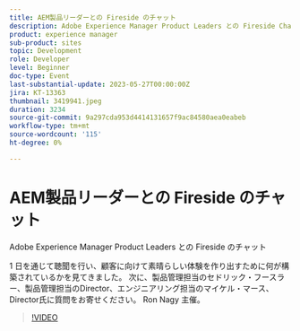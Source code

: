 ```yaml
---
title: AEM製品リーダーとの Fireside のチャット
description: Adobe Experience Manager Product Leaders との Fireside Chat 1 日を通じて、顧客に向けて素晴らしい体験を提供するために何が構築されているかを聞き、見てきました。 次に、製品管理担当のセドリック・フースラー、製品管理担当のDirector、エンジニアリング担当のマイケル・マース、Director氏に質問をお寄せください。 Ron Nagy 主催。
product: experience manager
sub-product: sites
topic: Development
role: Developer
level: Beginner
doc-type: Event
last-substantial-update: 2023-05-27T00:00:00Z
jira: KT-13363
thumbnail: 3419941.jpeg
duration: 3234
source-git-commit: 9a297cda953d4414131657f9ac84580aea0eabeb
workflow-type: tm+mt
source-wordcount: '115'
ht-degree: 0%

---
```



# AEM製品リーダーとの Fireside のチャット

Adobe Experience Manager Product Leaders との Fireside のチャット

1 日を通じて聴聞を行い、顧客に向けて素晴らしい体験を作り出すために何が構築されているかを見てきました。 次に、製品管理担当のセドリック・フースラー、製品管理担当のDirector、エンジニアリング担当のマイケル・マース、Director氏に質問をお寄せください。 Ron Nagy 主催。

>[!VIDEO](https://video.tv.adobe.com/v/3419941/?learn=on)
